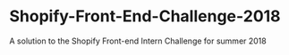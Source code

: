 # Shopify-Front-End-Challenge-2018
A solution to the Shopify Front-end Intern Challenge for summer 2018
